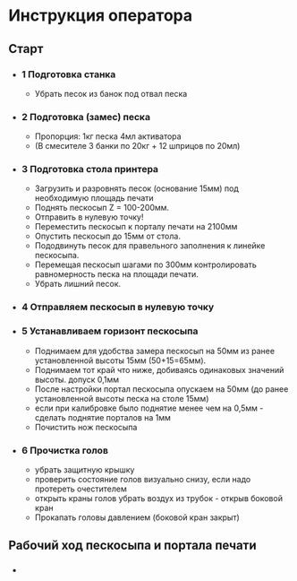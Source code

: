 # Инструкция оператора

##  Старт 

- ### 1 Подготовка станка   
    + Убрать песок из банок под отвал песка
- ### 2 Подготовка (замес) песка
    + Пропорция: 1кг песка 4мл активатора
    + (В смесителе 3 банки по 20кг + 12 шприцов по 20мл) 
- ### 3 Подготовка стола принтера
    + Загрузить и разровнять песок (основание 15мм) под необходимую площадь печати
    + Поднять пескосып Z = 100-200мм. 
    + Отправить в нулевую точку!
    + Переместить пескосып к порталу печати на 2100мм
    + Опустить пескосып до 15мм от стола.
    + Пододвинуть песок для правельного заполнения к линейке пескосыпа.
    + Перемещая пескосып шагами по 300мм контролировать равномерность песка на площади печати.
    + Убрать лишний песок.
- ### 4 Отправляем пескосып в нулевую точку
- ### 5 Устанавливаем горизонт пескосыпа
    + Поднимаем для удобства замера пескосып на 50мм из ранее установленной высоты 15мм (50+15=65мм).
    + Поднимаем тот край что ниже, добиваясь одинаковых значений высоты. 
    допуск 0,1мм  
    + После настройки портал пескосыпа опускаем на 50мм (до ранее установленной высоты песка на столе 15мм)   
    + если при калибровке было поднятие менее чем на 0,5мм - сделать поднятие порталов на 1мм
    + Почистить нож пескосыпа 
- ### 6 Прочистка голов
    + убрать защитную крышку
    + проверить состояние голов визуально снизу, если надо протереть очестителем
    + открыть краны голов убрать воздух из трубок - открыв боковой кран
    + Прокапать головы давлением (боковой кран закрыт)

## Рабочий ход пескосыпа и портала печати

- ###   

      